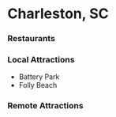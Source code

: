 # Charleston, SC

### Restaurants

### Local Attractions
  - Battery Park
  - Folly  Beach

### Remote Attractions
